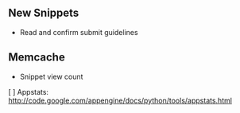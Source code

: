 


New Snippets
-------------

* Read and confirm submit guidelines


Memcache
--------

* Snippet view count


[ ] Appstats: http://code.google.com/appengine/docs/python/tools/appstats.html

